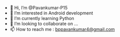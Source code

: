 - 👋 Hi, I’m @Pavankumar-P15
- 👀 I’m interested in Android development
- 🌱 I’m currently learning Python
- 💞️ I’m looking to collaborate on ...
- 📫 How to reach me : bppavankumar4@gmail.com

<!---
Pavankumar-P15/Pavankumar-P15 is a ✨ special ✨ repository because its `README.md` (this file) appears on your GitHub profile.
You can click the Preview link to take a look at your changes.
--->

